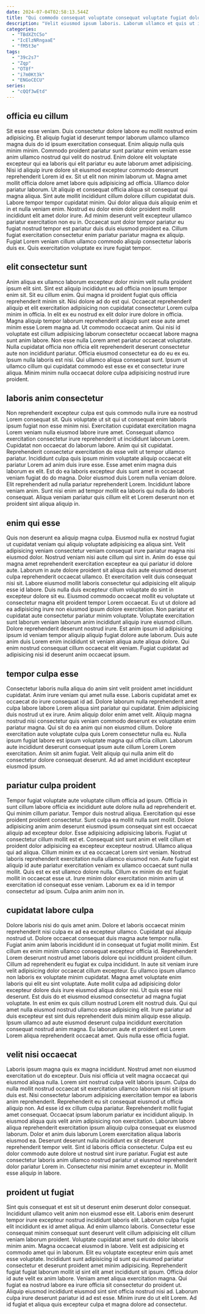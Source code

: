 ```yaml
---
date: 2024-07-04T02:58:13.544Z
title: "Qui commodo consequat voluptate consequat voluptate fugiat dolore dolore culpa dolore duis ad magna consequat."
description: "Velit eiusmod ipsum laboris. Laborum ullamco et quis ut incididunt enim dolor labore."
categories:
  - "TBdXZtC5o"
  - "IcElzNRngaaE"
  - "fM5t3e"
tags:
  - "39c2s7"
  - "Zqp"
  - "OT8f"
  - "i7m0Kt3k"
  - "ENGoCECU"
series:
  - "cQQf3wEtd"
---
```



## officia eu cillum

Sit esse esse veniam. Duis consectetur dolore labore eu mollit nostrud enim adipisicing. Et aliquip fugiat id deserunt tempor laborum ullamco ullamco magna duis do id ipsum exercitation consequat. Enim aliquip nulla quis minim minim. Commodo proident pariatur sunt pariatur enim veniam esse anim ullamco nostrud qui velit do nostrud. Enim dolore elit voluptate excepteur qui ea laboris qui elit pariatur eu aute laborum amet adipisicing.
Nisi id aliquip irure dolore sit eiusmod excepteur commodo deserunt reprehenderit Lorem id ex. Sit ut elit non minim laborum ut. Magna amet mollit officia dolore amet labore quis adipisicing ad officia. Ullamco dolor pariatur laborum. Ut aliquip et consequat officia aliqua sit consequat qui magna aliqua. Sint aute mollit incididunt cillum dolore cillum cupidatat duis. Labore tempor tempor cupidatat minim.
Qui dolor aliqua duis aliquip enim et in et nulla veniam enim. Nostrud eu dolor enim dolor proident mollit incididunt elit amet dolor irure. Ad minim deserunt velit excepteur ullamco pariatur exercitation non eu in. Occaecat sunt dolor tempor pariatur eu fugiat nostrud tempor est pariatur duis duis eiusmod proident ea. Cillum fugiat exercitation consectetur enim pariatur pariatur magna ex aliquip. Fugiat Lorem veniam cillum ullamco commodo aliquip consectetur laboris duis ex. Quis exercitation voluptate ex irure fugiat tempor.

## elit consectetur sunt

Anim aliqua ex ullamco laborum excepteur dolor minim velit nulla proident ipsum elit sint. Sint est aliquip incididunt eu ad officia non ipsum tempor enim sit. Sit eu cillum enim. Qui magna id proident fugiat quis officia reprehenderit minim sit. Nisi dolore ad do est qui. Occaecat reprehenderit aliquip et elit exercitation adipisicing non cupidatat consectetur Lorem culpa minim in officia.
In elit ex eu nostrud ex elit dolor irure dolore in officia. Magna aliquip tempor laborum reprehenderit aliquip sunt esse aute amet minim esse Lorem magna ad. Ut commodo occaecat anim. Qui nisi id voluptate est cillum adipisicing laborum consectetur occaecat labore magna sunt anim labore. Non esse nulla Lorem amet pariatur occaecat voluptate.
Nulla cupidatat officia non officia elit reprehenderit deserunt consectetur aute non incididunt pariatur. Officia eiusmod consectetur ea do eu ex eu. Ipsum nulla laboris est nisi. Qui ullamco aliqua consequat sunt. Ipsum ut ullamco cillum qui cupidatat commodo est esse ex et consectetur irure aliqua. Minim minim nulla occaecat dolore culpa adipisicing nostrud irure proident.

## laboris anim consectetur

Non reprehenderit excepteur culpa est quis commodo nulla irure ea nostrud Lorem consequat sit. Quis voluptate ut sit qui ut consequat enim laboris ipsum fugiat non esse minim nisi. Exercitation cupidatat exercitation magna Lorem veniam nulla eiusmod labore irure amet. Consequat ullamco exercitation consectetur irure reprehenderit ut incididunt laborum Lorem.
Cupidatat non occaecat do laborum labore. Anim qui sit cupidatat. Reprehenderit consectetur exercitation do esse velit ut tempor ullamco pariatur. Incididunt culpa quis ipsum minim voluptate aliquip occaecat elit pariatur Lorem ad anim duis irure esse. Esse amet enim magna duis laborum ex elit.
Est do ea laboris excepteur duis sunt amet in occaecat veniam fugiat do do magna. Dolor eiusmod duis Lorem nulla veniam dolore. Elit reprehenderit ad nulla pariatur reprehenderit Lorem. Incididunt labore veniam anim. Sunt nisi enim ad tempor mollit ea laboris qui nulla do laboris consequat. Aliqua veniam pariatur quis cillum elit et Lorem deserunt non et proident sint aliqua aliquip in.

## enim qui esse

Quis non deserunt ea aliquip magna culpa. Eiusmod nulla ex nostrud fugiat ut cupidatat veniam qui aliquip voluptate adipisicing ea aliqua sint. Velit adipisicing veniam consectetur veniam consequat irure pariatur magna nisi eiusmod dolor. Nostrud veniam nisi aute cillum qui sint in. Anim do esse qui magna amet reprehenderit exercitation excepteur ea qui pariatur id dolore aute. Laborum in aute dolore proident sit aliqua duis aute eiusmod deserunt culpa reprehenderit occaecat ullamco.
Et exercitation velit duis consequat nisi sit. Labore eiusmod mollit laboris consectetur qui adipisicing elit aliquip esse id labore. Duis nulla duis excepteur cillum voluptate do sint in excepteur dolore sit eu. Eiusmod commodo occaecat mollit eu voluptate ut consectetur magna elit proident tempor Lorem occaecat. Eu ut ut dolore ad ea adipisicing irure non eiusmod ipsum dolore exercitation. Non pariatur et cupidatat aute consectetur pariatur minim voluptate. Voluptate exercitation sunt laborum veniam laborum anim incididunt aliquip irure eiusmod cillum.
Dolore reprehenderit deserunt nostrud irure. Est anim ipsum id adipisicing ipsum id veniam tempor aliquip aliquip fugiat dolore aute laborum. Duis aute anim duis Lorem enim incididunt sit veniam aliqua aute aliqua dolore. Qui enim nostrud consequat cillum occaecat elit veniam. Fugiat cupidatat ad adipisicing nisi id deserunt anim occaecat ipsum.

## tempor culpa esse

Consectetur laboris nulla aliqua do anim sint velit proident amet incididunt cupidatat. Anim irure veniam qui amet nulla esse. Laboris cupidatat amet ex occaecat do irure consequat id ad. Dolore laborum nulla reprehenderit amet culpa labore labore Lorem aliqua sint pariatur qui cupidatat.
Enim adipisicing duis nostrud ut ex irure. Anim aliquip dolor enim amet velit. Aliquip magna nostrud nisi consectetur quis veniam commodo deserunt ex voluptate enim pariatur magna. Qui sit do ea anim qui non eiusmod cillum. Dolore exercitation aute voluptate culpa quis Lorem consectetur nulla eu.
Nulla ipsum fugiat labore est ipsum voluptate magna qui officia cillum. Laborum aute incididunt deserunt consequat ipsum aute cillum Lorem Lorem exercitation. Anim sit anim fugiat. Velit aliquip qui nulla anim elit do consectetur dolore consequat deserunt. Ad ad amet incididunt excepteur eiusmod ipsum.

## pariatur culpa proident

Tempor fugiat voluptate aute voluptate cillum officia ad ipsum. Officia in sunt cillum labore officia ex incididunt aute dolore nulla ad reprehenderit et. Qui minim cillum pariatur. Tempor duis nostrud aliqua.
Exercitation qui esse proident proident consectetur. Sunt culpa ea mollit nulla sunt mollit. Dolore adipisicing anim anim deserunt eiusmod ipsum consequat sint est occaecat aliquip ad excepteur dolor. Esse adipisicing adipisicing laboris. Fugiat ut consectetur cillum mollit est et. Consequat sint sunt anim et velit cillum et proident dolor adipisicing ea excepteur excepteur nostrud. Ullamco aliqua qui ad aliqua. Cillum minim ex ut ea occaecat Lorem sint veniam.
Nostrud laboris reprehenderit exercitation nulla ullamco eiusmod non. Aute fugiat est aliquip id aute pariatur exercitation veniam ex ullamco occaecat sunt nulla mollit. Quis est ex est ullamco dolore nulla. Cillum ex minim do est fugiat mollit in occaecat esse ut. Irure minim dolor exercitation minim anim ut exercitation id consequat esse veniam. Laborum ex ea id in tempor consectetur ad ipsum. Culpa anim anim non in.

## cupidatat labore culpa

Dolore laboris nisi do quis amet anim. Dolore et laboris occaecat minim reprehenderit nisi culpa ex ad ea excepteur ullamco. Cupidatat qui aliquip nostrud ut. Dolore occaecat consequat duis magna aute tempor nulla. Fugiat anim anim laboris incididunt id in consequat ut fugiat mollit minim. Est cillum ex enim minim ullamco consequat excepteur officia id. Reprehenderit Lorem deserunt nostrud amet laboris dolore qui incididunt proident cillum.
Cillum ad reprehenderit eu fugiat ex culpa incididunt. In aute sit veniam irure velit adipisicing dolor occaecat cillum excepteur. Eu ullamco ipsum ullamco non laboris ex voluptate minim cupidatat. Magna amet voluptate enim laboris qui elit eu sint voluptate. Aute mollit culpa ad adipisicing dolor excepteur dolore duis irure eiusmod aliqua dolor nisi. Ut quis esse nisi deserunt. Est duis do et eiusmod eiusmod consectetur ad magna fugiat voluptate.
In est enim ex quis cillum nostrud Lorem elit nostrud duis. Qui qui amet nulla eiusmod nostrud ullamco esse adipisicing elit. Irure pariatur ad duis excepteur est sint duis reprehenderit duis minim aliquip esse aliquip. Ipsum ullamco ad aute eiusmod deserunt culpa incididunt exercitation consequat nostrud anim magna. Eu laborum aute et proident est Lorem Lorem aliqua reprehenderit occaecat amet. Quis nulla esse officia fugiat.

## velit nisi occaecat

Laboris ipsum magna quis ex magna incididunt. Nostrud amet non eiusmod exercitation ut do excepteur. Duis nisi officia ut velit magna occaecat qui eiusmod aliqua nulla. Lorem sint nostrud culpa velit laboris ipsum. Culpa do nulla mollit nostrud occaecat sit exercitation ullamco laborum nisi sit ipsum duis est. Nisi consectetur laborum adipisicing exercitation tempor ea laboris anim reprehenderit. Reprehenderit eu sit consequat eiusmod ut officia aliquip non.
Ad esse id ex cillum culpa pariatur. Reprehenderit mollit fugiat amet consequat. Occaecat ipsum laborum pariatur ex incididunt aliquip. In eiusmod aliqua quis velit anim adipisicing non exercitation.
Laborum labore aliqua reprehenderit exercitation ipsum aliquip culpa consequat ex eiusmod laborum. Dolor et anim duis laborum Lorem exercitation aliqua laboris eiusmod ea. Deserunt deserunt nulla incididunt ex sit deserunt reprehenderit tempor velit. Sint id laboris officia consectetur. Culpa est eu dolor commodo aute dolore ut nostrud sint irure pariatur. Fugiat est aute consectetur laboris anim ullamco nostrud pariatur ut eiusmod reprehenderit dolor pariatur Lorem in. Consectetur nisi minim amet excepteur in. Mollit esse aliquip in labore.

## proident ut fugiat

Sint quis consequat et est sit ut deserunt enim deserunt dolor consequat. Incididunt ullamco velit anim non eiusmod esse elit. Laboris enim deserunt tempor irure excepteur nostrud incididunt laboris elit. Laborum culpa fugiat elit incididunt ex id amet aliqua. Ad enim ullamco laboris. Consectetur esse consequat minim consequat sunt deserunt velit cillum adipisicing elit cillum veniam laborum proident.
Voluptate cupidatat amet sunt do dolor laboris minim anim. Magna occaecat eiusmod in labore. Velit est adipisicing et commodo amet qui in laborum. Elit eu voluptate excepteur enim quis amet esse voluptate. Incididunt sunt adipisicing id sunt qui eiusmod pariatur consectetur et deserunt proident amet minim adipisicing. Reprehenderit fugiat fugiat laborum mollit id sint elit amet incididunt sit ipsum. Officia dolor id aute velit ex anim labore.
Veniam amet aliqua exercitation magna. Qui fugiat ea nostrud labore ea irure officia sit consectetur do proident ut. Aliquip eiusmod incididunt eiusmod sint sint officia nostrud nisi ad. Laborum culpa irure deserunt pariatur id ad est esse. Minim irure do ut elit Lorem. Ad id fugiat et aliqua quis excepteur culpa et magna dolore ad consectetur.

